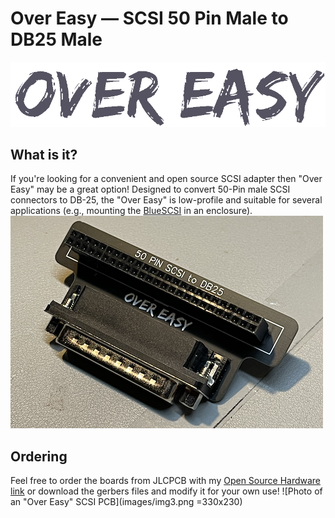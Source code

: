 # Over Easy — SCSI 50 Pin Male to DB25 Male
!["Over Easy" wordmark](images/overeasy.png)

## What is it?
If you're looking for a convenient and open source SCSI adapter then "Over Easy" may be a great option! Designed to convert 50-Pin male SCSI connectors to DB-25, the "Over Easy" is low-profile and suitable for several applications (e.g., mounting the [BlueSCSI](https://github.com/erichelgeson/BlueSCSI) in an enclosure).
![Photo of an "Over Easy" SCSI Adapter](images/img5.png)

## Ordering
Feel free to order the boards from JLCPCB with my [Open Source Hardware link](https://oshwlab.com/stephenarsenault/scsi50-to-db25) or download the gerbers files and modify it for your own use!
![Photo of an "Over Easy" SCSI PCB](images/img3.png =330x230)
